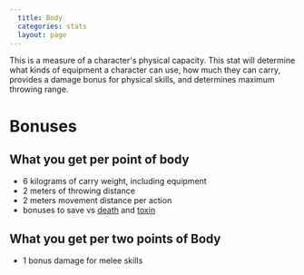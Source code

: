 ```yaml
---
  title: Body
  categories: stats
  layout: page
---
```


This is a measure of a character's physical capacity. This stat will determine what kinds of equipment a character can use, how much they can carry, provides a damage bonus for physical skills, and determines maximum throwing range.

# Bonuses
## What you get per point of body
- 6 kilograms of carry weight, including equipment
- 2 meters of throwing distance
- 2 meters movement distance per action
- bonuses to save vs [death](https://github.com/deathaplenty/Auramance/wiki/Saving-Throws#save-vs-death-21) and [toxin](https://github.com/deathaplenty/Auramance/wiki/Saving-Throws#save-vs-toxin-18)

## What you get per two points of Body
- 1 bonus damage for melee skills
